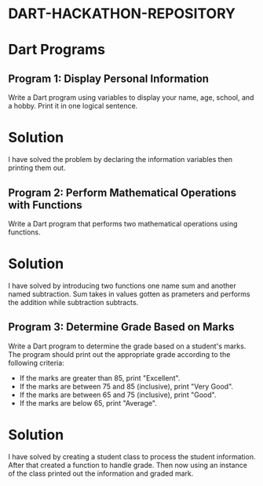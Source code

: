 # DART-HACKATHON-REPOSITORY

# Dart Programs



## Program 1: Display Personal Information
Write a Dart program using variables to display your name, age, school, and a hobby. Print it in one logical sentence.

# Solution
I have solved the problem by declaring the information variables then printing them out.

## Program 2: Perform Mathematical Operations with Functions
Write a Dart program that performs two mathematical operations using functions.

# Solution
I have solved by introducing two functions one name sum and another named subtraction. Sum takes in values gotten as prameters and performs the addition while subtraction subtracts.

## Program 3: Determine Grade Based on Marks
Write a Dart program to determine the grade based on a student's marks. The program should print out the appropriate grade according to the following criteria:
- If the marks are greater than 85, print "Excellent".
- If the marks are between 75 and 85 (inclusive), print "Very Good".
- If the marks are between 65 and 75 (inclusive), print "Good".
- If the marks are below 65, print "Average".

# Solution
I have solved by creating a student class to process the student information. After that created a function to handle grade. Then now using an instance of the class printed out the information and graded mark.
